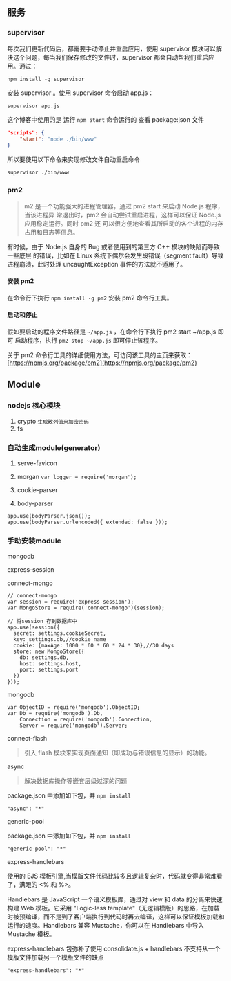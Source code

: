 ## 服务

### supervisor
每次我们更新代码后，都需要手动停止并重启应用，使用 supervisor 模块可以解决这个问题，每当我们保存修改的文件时，supervisor 都会自动帮我们重启应用。通过：

```
npm install -g supervisor
```

安装 supervisor 。使用 supervisor 命令启动 app.js：

```
supervisor app.js
```

这个博客中使用的是 运行 ``npm start`` 命令运行的
查看 package:json 文件

```json
"scripts": {
    "start": "node ./bin/www"
}
```

所以要使用以下命令来实现修改文件自动重启命令

```
supervisor ./bin/www
```

### pm2

> m2 是一个功能强大的进程管理器，通过 pm2 start 来启动 Node.js 程序，当该进程异 常退出时，pm2 会自动尝试重启进程，这样可以保证 Node.js 应用稳定运行。同时 pm2 还 可以很方便地查看其所启动的各个进程的内存占用和日志等信息。

有时候，由于 Node.js 自身的 Bug 或者使用到的第三方 C++ 模块的缺陷而导致一些底层 的错误，比如在 Linux 系统下偶尔会发生段错误（segment fault）导致进程崩溃，此时处理 uncaughtException 事件的方法就不适用了。

#### 安装 pm2

在命令行下执行 ``npm install -g pm2`` 安装 pm2 命令行工具。

#### 启动和停止

假如要启动的程序文件路径是 ``~/app.js`` ，在命令行下执行 pm2 start ~/app.js 即可 启动程序，执行 ``pm2 stop ~/app.js`` 即可停止该程序。

关于 pm2 命令行工具的详细使用方法，可访问该工具的主页来获取： [https://npmjs.org/package/pm2](https://npmjs.org/package/pm2)

## Module

### nodejs 核心模块

1. crypto ``生成散列值来加密密码``
1. fs


### 自动生成module(generator)

1. serve-favicon
2. morgan ``var logger = require('morgan');``

3. cookie-parser
1. body-parser
```
app.use(bodyParser.json());
app.use(bodyParser.urlencoded({ extended: false }));
```

### 手动安装module

mongodb

express-session

connect-mongo

```
// connect-mongo
var session = require('express-session');
var MongoStore = require('connect-mongo')(session);

// 将session 存到数据库中
app.use(session({
  secret: settings.cookieSecret,
  key: settings.db,//cookie name
  cookie: {maxAge: 1000 * 60 * 60 * 24 * 30},//30 days
  store: new MongoStore({
    db: settings.db,
    host: settings.host,
    port: settings.port
  })
}));
```

mongodb

```
var ObjectID = require('mongodb').ObjectID;
var Db = require('mongodb').Db,
    Connection = require('mongodb').Connection,
    Server = require('mongodb').Server;
```

connect-flash

> 引入 flash 模块来实现页面通知（即成功与错误信息的显示）的功能。

async

> 解决数据库操作等嵌套层级过深的问题

package.json 中添加如下包，并 ``npm install``
```
"async": "*"
```

generic-pool

package.json 中添加如下包，并 ``npm install``

```
"generic-pool": "*"
```

express-handlebars

使用的 EJS 模板引擎,当模版文件代码比较多且逻辑复杂时，代码就变得非常难看了，满眼的 <% 和 %>。

Handlebars 是 JavaScript 一个语义模板库，通过对 view 和 data 的分离来快速构建 Web 模板。它采用 "Logic-less template"（无逻辑模版）的思路，在加载时被预编译，而不是到了客户端执行到代码时再去编译，这样可以保证模板加载和运行的速度。Handlebars 兼容 Mustache，你可以在 Handlebars 中导入 Mustache 模板。

express-handlebars  包弥补了使用 consolidate.js + handlebars 不支持从一个模版文件加载另一个模版文件的缺点

```
"express-handlebars": "*"
```